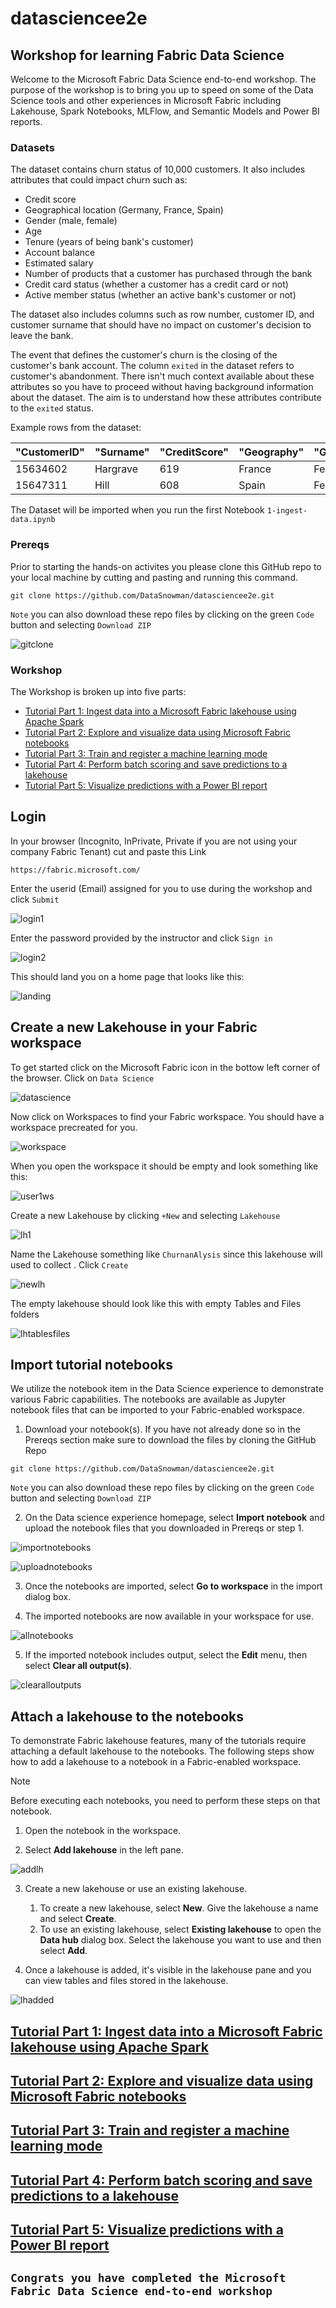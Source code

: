 # datasciencee2e
## Workshop for learning Fabric Data Science

Welcome to the Microsoft Fabric Data Science end-to-end workshop. The purpose of the workshop is to bring you up to speed on some of the Data Science tools and other experiences in Microsoft Fabric including Lakehouse, Spark Notebooks, MLFlow, and Semantic Models and Power BI reports.

### Datasets

The dataset contains churn status of 10,000 customers. It also includes attributes that could impact churn such as:

* Credit score
* Geographical location (Germany, France, Spain)
* Gender (male, female)
* Age
* Tenure (years of being bank's customer)
* Account balance
* Estimated salary
* Number of products that a customer has purchased through the bank
* Credit card status (whether a customer has a credit card or not)
* Active member status (whether an active bank's customer or not)

The dataset also includes columns such as row number, customer ID, and customer surname that should have no impact on customer's decision to leave the bank. 

The event that defines the customer's churn is the closing of the customer's bank account. The column `exited` in the dataset refers to customer's abandonment. There isn't much context available about these attributes so you have to proceed without having background information about the dataset. The aim is to understand how these attributes contribute to the `exited` status.

Example rows from the dataset:

|"CustomerID"|"Surname"|"CreditScore"|"Geography"|"Gender"|"Age"|"Tenure"|"Balance"|"NumOfProducts"|"HasCrCard"|"IsActiveMember"|"EstimatedSalary"|"Exited"|
|---|---|---|---|---|---|---|---|---|---|---|---|---|
|15634602|Hargrave|619|France|Female|42|2|0.00|1|1|1|101348.88|1|
|15647311|Hill|608|Spain|Female|41|1|83807.86|1|0|1|112542.58|0|

The Dataset will be imported when you run the first Notebook `1-ingest-data.ipynb`

### Prereqs

Prior to starting the hands-on activites you please clone this GitHub repo to your local machine by cutting and pasting and running this command.

```    
git clone https://github.com/DataSnowman/datasciencee2e.git
```

`Note` you can also download these repo files by clicking on the green `Code` button and selecting `Download ZIP`

![gitclone](https://raw.githubusercontent.com/datasnowman/datasciencee2e/main/images/gitclone.png)

### Workshop

The Workshop is broken up into five parts:

* [Tutorial Part 1: Ingest data into a Microsoft Fabric lakehouse using Apache Spark](https://learn.microsoft.com/en-us/fabric/data-science/tutorial-data-science-ingest-data)
* [Tutorial Part 2: Explore and visualize data using Microsoft Fabric notebooks](https://learn.microsoft.com/en-us/fabric/data-science/tutorial-data-science-explore-notebook)
* [Tutorial Part 3: Train and register a machine learning mode](https://learn.microsoft.com/en-us/fabric/data-science/tutorial-data-science-train-models)
* [Tutorial Part 4: Perform batch scoring and save predictions to a lakehouse](https://learn.microsoft.com/en-us/fabric/data-science/tutorial-data-science-batch-scoring)
* [Tutorial Part 5: Visualize predictions with a Power BI report](https://learn.microsoft.com/en-us/fabric/data-science/tutorial-data-science-create-report)

## Login

In your browser (Incognito, InPrivate, Private if you are not using your company Fabric Tenant) cut and paste this Link

```
https://fabric.microsoft.com/
```
 
Enter the userid (Email) assigned for you to use during the workshop and click `Submit`

![login1](https://raw.githubusercontent.com/datasnowman/datasciencee2e/main/images/login1.png)

Enter the password provided by the instructor and click `Sign in`

![login2](https://raw.githubusercontent.com/datasnowman/datasciencee2e/main/images/login2.png)

This should land you on a home page that looks like this:

![landing](https://raw.githubusercontent.com/datasnowman/datasciencee2e/main/images/landing.png)

## Create a new Lakehouse in your Fabric workspace

To get started click on the Microsoft Fabric icon in the bottow left corner of the browser.  Click on `Data Science`

![datascience](https://raw.githubusercontent.com/datasnowman/datasciencee2e/main/images/datascience.png)

Now click on Workspaces to find your Fabric workspace.  You should have a workspace precreated for you.

![workspace](https://raw.githubusercontent.com/datasnowman/datasciencee2e/main/images/workspace.png)

When you open the workspace it should be empty and look something like this:

![user1ws](https://raw.githubusercontent.com/datasnowman/datasciencee2e/main/images/user1ws.png)

Create a new Lakehouse by clicking `+New` and selecting `Lakehouse`

![lh1](https://raw.githubusercontent.com/datasnowman/datasciencee2e/main/images/lh1.png)

Name the Lakehouse something like `ChurnanAlysis` since this lakehouse will used to collect .  Click `Create`

![newlh](https://raw.githubusercontent.com/datasnowman/datasciencee2e/main/images/newlh.png)

The empty lakehouse should look like this with empty Tables and Files folders

![lhtablesfiles](https://raw.githubusercontent.com/datasnowman/datasciencee2e/main/images/lhtablesfiles.png)

## Import tutorial notebooks

We utilize the notebook item in the Data Science experience to demonstrate various Fabric capabilities. The notebooks are available as Jupyter notebook files that can be imported to your Fabric-enabled workspace.

1. Download your notebook(s).  If you have not already done so in the Prereqs section make sure to download the files by cloning the GitHub Repo 

```    
git clone https://github.com/DataSnowman/datasciencee2e.git
```

`Note` you can also download these repo files by clicking on the green `Code` button and selecting `Download ZIP`
 
2. On the Data science experience homepage, select **Import notebook** and upload the notebook files that you downloaded in Prereqs or step 1.

![importnotebooks](https://raw.githubusercontent.com/datasnowman/datasciencee2e/main/images/importnotebooks.png)

![uploadnotebooks](https://raw.githubusercontent.com/datasnowman/datasciencee2e/main/images/uploadnotebooks.png)

3. Once the notebooks are imported, select **Go to workspace** in the import dialog box.

4. The imported notebooks are now available in your workspace for use.

![allnotebooks](https://raw.githubusercontent.com/datasnowman/datasciencee2e/main/images/allnotebooks.png)

5. If the imported notebook includes output, select the **Edit** menu, then select **Clear all output(s)**.

![clearalloutputs](https://raw.githubusercontent.com/datasnowman/datasciencee2e/main/images/clearalloutputs.png)

## Attach a lakehouse to the notebooks

To demonstrate Fabric lakehouse features, many of the tutorials require attaching a default lakehouse to the notebooks. The following steps show how to add a lakehouse to a notebook in a Fabric-enabled workspace.

> [!NOTE]
> Before executing each notebooks, you need to perform these steps on that notebook. 

1. Open the notebook in the workspace.

2. Select **Add lakehouse** in the left pane.

![addlh](https://raw.githubusercontent.com/datasnowman/datasciencee2e/main/images/addlh.png)

3. Create a new lakehouse or use an existing lakehouse.
    1. To create a new lakehouse, select **New**. Give the lakehouse a name and select **Create**.
    2. To use an existing lakehouse, select **Existing lakehouse** to open the **Data hub** dialog box. Select the lakehouse you want to use and then select **Add**.

4. Once a lakehouse is added, it's visible in the lakehouse pane and you can view tables and files stored in the lakehouse.

![lhadded](https://raw.githubusercontent.com/datasnowman/datasciencee2e/main/images/lhadded.png)

## [Tutorial Part 1: Ingest data into a Microsoft Fabric lakehouse using Apache Spark](https://learn.microsoft.com/en-us/fabric/data-science/tutorial-data-science-ingest-data)

## [Tutorial Part 2: Explore and visualize data using Microsoft Fabric notebooks](https://learn.microsoft.com/en-us/fabric/data-science/tutorial-data-science-explore-notebook)

## [Tutorial Part 3: Train and register a machine learning mode](https://learn.microsoft.com/en-us/fabric/data-science/tutorial-data-science-train-models)

## [Tutorial Part 4: Perform batch scoring and save predictions to a lakehouse](https://learn.microsoft.com/en-us/fabric/data-science/tutorial-data-science-batch-scoring)

## [Tutorial Part 5: Visualize predictions with a Power BI report](https://learn.microsoft.com/en-us/fabric/data-science/tutorial-data-science-create-report)

## `Congrats you have completed the Microsoft Fabric Data Science end-to-end workshop`
